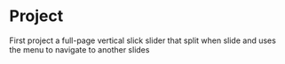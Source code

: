 # Project
First project a full-page vertical slick slider that split when slide and uses the menu to navigate to another slides
